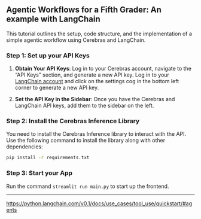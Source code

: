 ## Agentic Workflows for a Fifth Grader: An example with LangChain

This tutorial outlines the setup, code structure, and the implementation of a simple agentic workflow using Cerebras and LangChain.

<!-- ![finished product](./alienMath.png) -->

### Step 1: Set up your API Keys

1. **Obtain Your API Keys**: Log in to your Cerebras account, navigate to the “API Keys” section, and generate a new API key. Log in to your [LangChain account](https://smith.langchain.com) and click on the settings cog in the bottom left corner to generate a new API key.

2. **Set the API Key in the Sidebar**: Once you have the Cerebras and LangChain API keys, add them to the sidebar on the left.

### Step 2: Install the Cerebras Inference Library

You need to install the Cerebras Inference library to interact with the API. Use the following command to install the library along with other dependencies:

```bash
pip install -r requirements.txt
```

### Step 3: Start your App

Run the command `streamlit run main.py` to start up the frontend.

---

https://python.langchain.com/v0.1/docs/use_cases/tool_use/quickstart/#agents